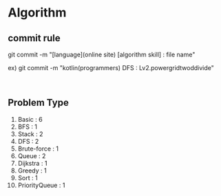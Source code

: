 # Algorithm

## commit rule 
git commit -m "[language](online site) [algorithm skill] : file name"

ex) git commit -m "kotlin(programmers) DFS : Lv2.powergridtwoddivide"

<br>

## Problem Type
1. Basic : 6
2. BFS : 1
3. Stack : 2
4. DFS : 2
5. Brute-force : 1
6. Queue : 2
7. Dijkstra : 1
8. Greedy : 1
9. Sort : 1
10. PriorityQueue : 1
